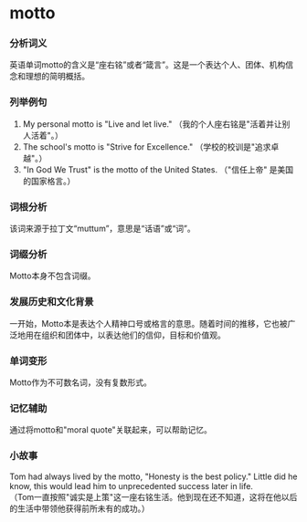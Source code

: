 # motto

### 分析词义

  

英语单词motto的含义是“座右铭”或者“箴言”。这是一个表达个人、团体、机构信念和理想的简明概括。

  

### 列举例句

  

1.  My personal motto is "Live and let live." （我的个人座右铭是"活着并让别人活着"。）
2.  The school's motto is "Strive for Excellence." （学校的校训是"追求卓越"。）
3.  "In God We Trust" is the motto of the United States. （"信任上帝" 是美国的国家格言。）

  

### 词根分析

  

该词来源于拉丁文“muttum”，意思是“话语”或“词”。

  

### 词缀分析

  

Motto本身不包含词缀。

  

### 发展历史和文化背景

  

一开始，Motto本是表达个人精神口号或格言的意思。随着时间的推移，它也被广泛地用在组织和团体中，以表达他们的信仰，目标和价值观。

  

### 单词变形

  

Motto作为不可数名词，没有复数形式。

  

### 记忆辅助

  

通过将motto和"moral quote"关联起来，可以帮助记忆。

  

### 小故事

  

Tom had always lived by the motto, "Honesty is the best policy." Little did he know, this would lead him to unprecedented success later in life.  
（Tom一直按照"诚实是上策"这一座右铭生活。他到现在还不知道，这将在他以后的生活中带领他获得前所未有的成功。）
